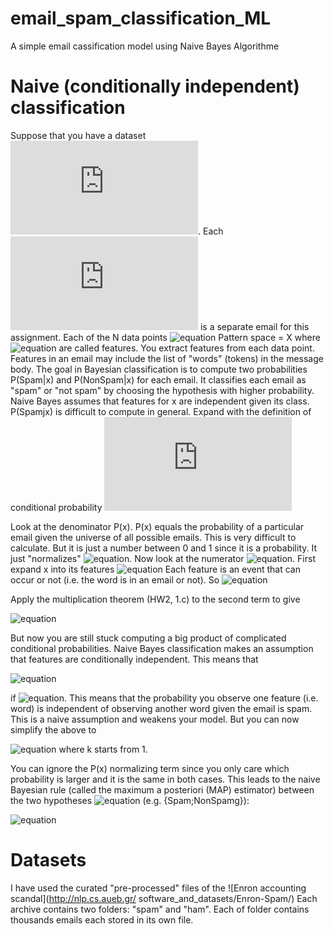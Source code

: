 # email_spam_classification_ML
A simple email cassification model using Naive Bayes Algorithme

# Naive (conditionally independent) classification

Suppose that you have a dataset ![equation](http://www.sciweavers.org/tex2img.php?eq=%20%5Cbig%5C%7B%20x_%7BN%7D%20%5Cbig%5C%7D%20&bc=White&fc=Black&im=jpg&fs=12&ff=arev&edit=0). Each ![equation](http://www.sciweavers.org/tex2img.php?eq=%20x_%7Bk%7D%20%20%5Cin%20%20%5Cbig%5C%7B%20x_%7BN%7D%20%5Cbig%5C%7D%20&bc=White&fc=Black&im=jpg&fs=12&ff=arev&edit=0) is a separate email for this assignment. Each of the
N data points ![equation](http://bit.ly/34RtAgz) Pattern space = X where ![equation](http://bit.ly/2QdZAWU) are called features. 
You extract features from each data point. Features in an email may include the list of "words" (tokens) in the message
body. The goal in Bayesian classification is to compute two probabilities P(Spam|x) and P(NonSpam|x) for each
email. It classifies each email as "spam" or "not spam" by choosing the hypothesis with higher probability.
Naive Bayes assumes that features for x are independent given its class.
P(Spamjx) is difficult to compute in general. 
Expand with the definition of conditional probability
                                    ![equation](http://www.sciweavers.org/tex2img.php?eq=P%20%5Cbig%28Spam%7Cx%5Cbig%29%20%3D%20%20%20%5Cfrac%7BP%20%5Cbig%28Spam%20%5Ccap%20x%5Cbig%29%7D%7BP%20%5Cbig%28x%5Cbig%29%7D%20%20&bc=White&fc=Black&im=jpg&fs=12&ff=arev&edit=0)
                                    
Look at the denominator P(x). P(x) equals the probability of a particular email given the universe of all
possible emails. This is very difficult to calculate. But it is just a number between 0 and 1 since it is a
probability. It just "normalizes" ![equation](http://bit.ly/2sl8R7J). Now look at the numerator ![equation](http://bit.ly/2sl8R7J).
First expand x into its features ![equation](http://bit.ly/398KgDI) Each feature is an event that can occur or not (i.e. the word is in an email or not). So
![equation](http://bit.ly/2sfTSM8)

Apply the multiplication theorem (HW2, 1.c) to the second term to give

![equation](http://bit.ly/2Mr73kq)

But now you are still stuck computing a big product of complicated conditional probabilities. Naive Bayes
classification makes an assumption that features are conditionally independent. This means that

![equation](http://bit.ly/376DRad)

if ![equation](http://bit.ly/35TDhwv). This means that the probability you observe one feature (i.e. word) is independent of observing another word given the email is spam. This is a naive assumption and weakens your model. But you can
now simplify the above to

![equation](http://bit.ly/2ZmAIAu) 
where k starts from 1.

You can ignore the P(x) normalizing term since you only care which probability is larger and it is the same
in both cases. This leads to the naive Bayesian rule (called the maximum a posteriori (MAP) estimator)
between the two hypotheses ![equation](http://bit.ly/34W1FMq) (e.g. {Spam;NonSpamg}):

![equation](http://bit.ly/2Zr9Qzh)

# Datasets

I have used the curated "pre-processed" files of the ![Enron accounting scandal](http://nlp.cs.aueb.gr/
software_and_datasets/Enron-Spam/) Each archive contains two folders: "spam" and "ham". Each
of folder contains thousands emails each stored in its own file.
